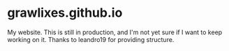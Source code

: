 # grawlixes.github.io
My website. This is still in production, and I'm not yet sure if I want to keep working on it. Thanks to leandro19 for providing structure.
